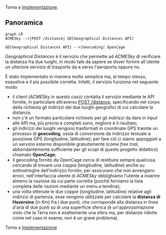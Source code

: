 Torna a [Implementazione](../implementazione.md).

## Panoramica

```mermaid
graph LR
ACMESky -->|POST /distance| GD[Geographical Distances API]

GD[Geographical Distances API] -->|Geocoding| OpenCage
```

*Geographical Distances* è il servizio che permette ad *ACMESky* di verificare la distanza fra due luoghi, in modo tale da sapere se dover fornire all'utente un ulteriore servizio di trasporto da e verso l'aeroporto oppure no.

È stato implementato in maniera molto semplice ma, al tempo stesso, esaustiva e il più possibile corretta. Infatti, il servizio funziona nel seguente modo:

- il client (*ACMESky* in questo caso) contatta il servizio mediante le API fornite, in particolare attraverso [POST /distance](../serviziweb/geodistances.md#calculateDistance), specificando nel corpo della richiesta gli indirizzi dei due luoghi geografici di cui calcolare la distanza;
- non c'è un formato particolare richiesto per gli indirizzi da dare in input alle API ma, più precisi e completi sono, migliore è il risultato;
- gli indirizzi dei luoghi vengono trasformati in coordinate GPS tramite un processo di **geocoding**, ossia di conversione da indirizzo testuale a posizione GPS (longitudine, latitudine); per fare ciò ci siamo appoggiati a un servizio esterno disponibile gratuitamente (come *free trial*, abbondantemente sufficiente per gli scopi di questo progetto didattico) chiamato **OpenCage**;
- il geocoding fornito da OpenCage cerca di restituire sempre qualcosa, cercando di trovare una coppia (longitudine, latitudine) anche su sottostringhe dell'indirizzo fornito; per assicurare che non avvengano errori, nell'interfaccia utente di *ACMESky* obblighiamo l'utente a inserire almeno la nazione da cui parte corretta (poiché forniamo la lista completa delle nazioni mediante un menu a tendina); 
- una volta ottenute le due coppie (longitudine, latitudine) relative agli indirizzi di partenza, esse vengono utilizzate per calcolare la **distanza di Haversine** (in Km) fra i due punti, che corrisponde alla distanza in linea d'aria di due punti su di una superficie sferica (è un'approssimazione visto che la Terra non è esattamente una sfera ma, per distanze ridotte come nel caso in esame, non è un grave problema).

Torna a [Implementazione](../implementazione.md)